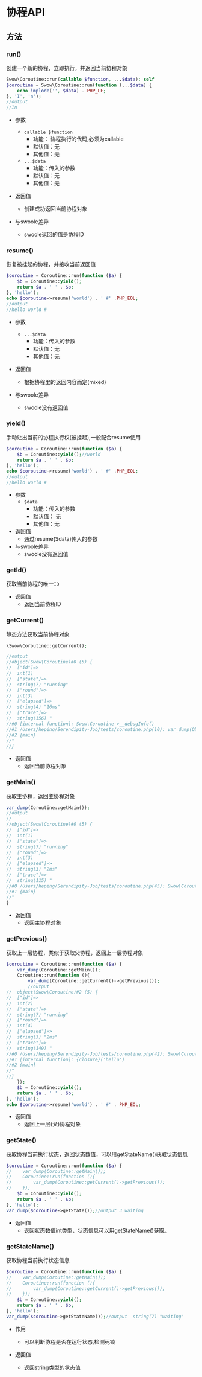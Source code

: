 # 协程API

## 方法

### run()

创建一个新的协程，立即执行，并返回当前协程对象

```php
Swow\Coroutine::run(callable $function, ...$data): self
$coroutine = Swow\Coroutine::run(function (...$data) {
    echo implode('', $data) . PHP_LF;
}, 'I', 'n');
//output 
//In
```

* 参数
    + `callable $function`
        * 功能： 协程执行的代码,必须为callable
        * 默认值：无
        * 其他值：无
    + `...$data`
        * 功能：传入的参数
        * 默认值：无
        * 其他值：无
* 返回值
    + 创建成功返回当前协程对象

* 与swoole差异
    + swoole返回的值是协程ID

### resume()

恢复被挂起的协程，并接收当前返回值

```php
$coroutine = Coroutine::run(function ($a) {
    $b = Coroutine::yield();
    return $a . ' ' . $b;
}, 'hello');
echo $coroutine->resume('world') . ' #' .PHP_EOL;
//output
//hello world #
```

* 参数
    + `...$data`
        * 功能：传入的参数
        * 默认值：无
        * 其他值：无
* 返回值
    + 根据协程里的返回内容而定(mixed)

* 与swoole差异
    + swoole没有返回值

### yield()

手动让出当前的协程执行权(被挂起),一般配合resume使用

```php
$coroutine = Coroutine::run(function ($a) {
    $b = Coroutine::yield();//world
    return $a . ' ' . $b;
}, 'hello');
echo $coroutine->resume('world') . ' #' .PHP_EOL;
//output
//hello world #
```

* 参数
    + `$data`
        * 功能：传入的参数
        * 默认值： 无
        * 其他值：无
* 返回值
    + 通过resume($data)传入的参数
* 与swoole差异
    + swoole没有返回值

### getId()

获取当前协程的唯一`ID`

* 返回值
    + 返回当前协程ID

### getCurrent()

静态方法获取当前协程对象

```php
\Swow\Coroutine::getCurrent();

//output
//object(Swow\Coroutine)#0 (5) {
//  ["id"]=>
//  int(1)
//  ["state"]=>
//  string(7) "running"
//  ["round"]=>
//  int(3)
//  ["elapsed"]=>
//  string(4) "16ms"
//  ["trace"]=>
//  string(156) "
//#0 [internal function]: Swow\Coroutine->__debugInfo()
//#1 /Users/heping/Serendipity-Job/tests/coroutine.php(10): var_dump(Object(Swow\Coroutine))
//#2 {main}
//"
//}

```

* 返回值
    + 返回当前协程对象

### getMain()

获取主协程，返回主协程对象

```php
var_dump(Coroutine::getMain());
//output 
//
//object(Swow\Coroutine)#0 (5) {
//  ["id"]=>
//  int(1)
//  ["state"]=>
//  string(7) "running"
//  ["round"]=>
//  int(3)
//  ["elapsed"]=>
//  string(3) "2ms"
//  ["trace"]=>
//  string(115) "
//#0 /Users/heping/Serendipity-Job/tests/coroutine.php(45): Swow\Coroutine::run(Object(Closure), 'hello')
//#1 {main}
//"
}
```

* 返回值
    + 返回主协程对象

### getPrevious()

获取上一层协程，类似于获取父协程，返回上一层协程对象

```php
$coroutine = Coroutine::run(function ($a) {
    var_dump(Coroutine::getMain());
    Coroutine::run(function (){
        var_dump(Coroutine::getCurrent()->getPrevious());
        //output
//  object(Swow\Coroutine)#2 (5) {
//  ["id"]=>
//  int(2)
//  ["state"]=>
//  string(7) "running"
//  ["round"]=>
//  int(4)
//  ["elapsed"]=>
//  string(3) "2ms"
//  ["trace"]=>
//  string(149) "
//#0 /Users/heping/Serendipity-Job/tests/coroutine.php(42): Swow\Coroutine::run(Object(Closure))
//#1 [internal function]: {closure}('hello')
//#2 {main}
//"
//}
    });
    $b = Coroutine::yield();
    return $a . ' ' . $b;
}, 'hello');
echo $coroutine->resume('world') . ' #' . PHP_EOL;

```

* 返回值
    + 返回上一层(父)协程对象

### getState()

获取协程当前执行状态，返回状态数值，可以用getStateName()获取状态信息

```php
$coroutine = Coroutine::run(function ($a) {
//    var_dump(Coroutine::getMain());
//    Coroutine::run(function (){
//        var_dump(Coroutine::getCurrent()->getPrevious());
//    });
    $b = Coroutine::yield();
    return $a . ' ' . $b;
}, 'hello');
var_dump($coroutine->getState());//output 3 waiting

```

* 返回值
    + 返回状态数值int类型，状态信息可以用getStateName()获取。

### getStateName()

获取协程当前执行状态信息

```php
$coroutine = Coroutine::run(function ($a) {
//    var_dump(Coroutine::getMain());
//    Coroutine::run(function (){
//        var_dump(Coroutine::getCurrent()->getPrevious());
//    });
    $b = Coroutine::yield();
    return $a . ' ' . $b;
}, 'hello');
var_dump($coroutine->getStateName());//output  string(7) "waiting"

```

* 作用
    + 可以判断协程是否在运行状态,检测死锁

* 返回值
    + 返回string类型的状态值

